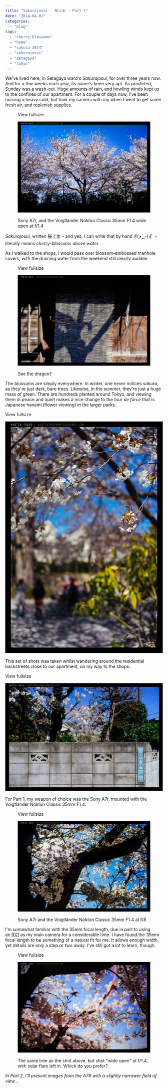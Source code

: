 ```yaml
---
title: "Sakurajosui - 桜上水 - Part 1"
date: "2014-04-01"
categories: 
  - "blog"
tags: 
  - "cherry-blossoms"
  - "home"
  - "sakura-2014"
  - "sakurajosui"
  - "setagaya"
  - "tokyo"
---
```


We've lived here, in Setagaya ward's _Sakurajosui_, for over three years now. And for a few weeks each year, its name's been very apt. As predicted, Sunday was a wash-out. Huge amounts of rain, and howling winds kept us to the confines of our apartment. For a couple of days now, I've been nursing a heavy cold, but took my camera with my when I went to get some fresh air, and replenish supplies.

<figure>

View fullsize

![Sony A7r, and the Voigtländer Nokton Classic 35mm F1.4&nbsp;wide open at f/1.4](/assets/images/8abd3-image-asset.jpeg)

<figcaption>



Sony A7r, and the Voigtländer Nokton Classic 35mm F1.4 wide open at f/1.4





</figcaption>



</figure>

_Sakurajosui_, written 桜上水 - and yes, I can write that by hand ✌(◕‿-)✌  \- literally means _cherry-blossoms above water_.

As I walked to the shops, I would pass over blossom-embossed manhole covers, with the draining water from the weekend still clearly audible. 

<figure>

View fullsize

![See the dragon?](/assets/images/15d4e-image-asset.jpeg)

<figcaption>



See the dragon?





</figcaption>



</figure>

The blossoms are simply everywhere. In winter, one never notices _sakura_, as they're just dark, bare trees. Likewise, in the summer, they're just a huge mass of green. There are hundreds planted around Tokyo, and viewing them in peace and quiet makes a nice change to the _tour de force_ that is Japanese hanami (flower viewing) in the larger parks.

View fullsize

![](/assets/images/af31c-image-asset.jpeg)

This set of shots was taken whilst wandering around the residential backstreets close to our apartment, on my way to the shops.

View fullsize

![](/assets/images/02657-image-asset.jpeg)

For Part 1, my weapon of choice was the Sony A7r, mounted with the Voigtländer Nokton Classic 35mm F1.4.

<figure>

View fullsize

![Sony A7r and the Voigtländer Nokton Classic 35mm F1.4 at f/8](/assets/images/d4086-image-asset.jpeg)

<figcaption>



Sony A7r and the Voigtländer Nokton Classic 35mm F1.4 at f/8





</figcaption>



</figure>

I'm somewhat familiar with the 35mm focal length, due in part to using an [RX1](http://http://www.martinirwinphotography.com/reviews/2014/3/29/rx1-review) as my main camera for a considerable time. I have found the 35mm focal length to be something of a natural fit for me. It allows enough width, yet details are only a step or two away. I've still got a lot to learn, though.

<figure>

View fullsize

![The same tree as the shot above, but shot "wide open" at f/1.4, with solar flare left in. Which do you prefer?](/assets/images/3eca2-image-asset.jpeg)

<figcaption>



The same tree as the shot above, but shot "wide open" at f/1.4, with solar flare left in. Which do you prefer?





</figcaption>



</figure>

_In Part 2, I'll present images from the A7R with a slightly narrower field of view..._
